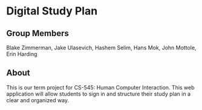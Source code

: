 # Digital Study Plan

## Group Members
Blake Zimmerman, Jake Ulasevich, Hashem Selim, Hans Mok, John Mottole, Erin Harding

## About
This is our term project for CS-545: Human Computer Interaction.
This web application will allow students to sign in and structure their study plan
in a clear and organized way.
